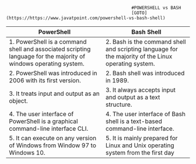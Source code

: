 													#POWERSHELL vs BASH
													[GOTO](https://https://www.javatpoint.com/powershell-vs-bash-shell)
| PowerShell                                                                                                       | Bash Shell                                                                                          |
|------------------------------------------------------------------------------------------------------------------|-----------------------------------------------------------------------------------------------------|
| 1. PowerShell is a command shell and associated scripting language for the majority of windows operating system. | 2. Bash is the command shell and scripting language for the majority of the Linux operating system. |
| 2. PowerShell was introduced in 2006 with its first version.                                                     | 2. Bash shell was introduced in 1989.                                                               |
| 3. It treats input and output as an object.                                                                      | 3. It always accepts input and output as a text structure.                                          |
| 4. The user interface of PowerShell is a graphical command-line interface CLI.                                   | 4. The user interface of Bash shell is a text-based command-line interface.                         |
| 5. It can execute on any version of Windows from Window 97 to Windows 10.                                        | 5. It is mainly prepared for Linux and Unix operating system from the first day                     |